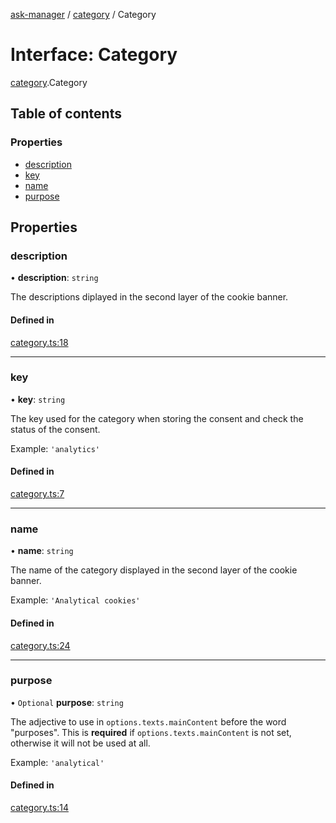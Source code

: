 [ask-manager](../README.md) / [category](../modules/category.md) / Category

# Interface: Category

[category](../modules/category.md).Category

## Table of contents

### Properties

- [description](category.Category.md#description)
- [key](category.Category.md#key)
- [name](category.Category.md#name)
- [purpose](category.Category.md#purpose)

## Properties

### description

• **description**: `string`

The descriptions diplayed in the second layer of the cookie banner.

#### Defined in

[category.ts:18](https://github.com/arvidsandin/ask-manager/blob/0b5f043/src/utils/category.ts#L18)

___

### key

• **key**: `string`

The key used for the category when storing the consent and check the status of the consent.

Example: `'analytics'`

#### Defined in

[category.ts:7](https://github.com/arvidsandin/ask-manager/blob/0b5f043/src/utils/category.ts#L7)

___

### name

• **name**: `string`

The name of the category displayed in the second layer of the cookie banner.

Example: `'Analytical cookies'`

#### Defined in

[category.ts:24](https://github.com/arvidsandin/ask-manager/blob/0b5f043/src/utils/category.ts#L24)

___

### purpose

• `Optional` **purpose**: `string`

The adjective to use in `options.texts.mainContent` before the word "purposes".
This is **required** if `options.texts.mainContent` is not set, otherwise it will not be used at all.

Example: `'analytical'`

#### Defined in

[category.ts:14](https://github.com/arvidsandin/ask-manager/blob/0b5f043/src/utils/category.ts#L14)

